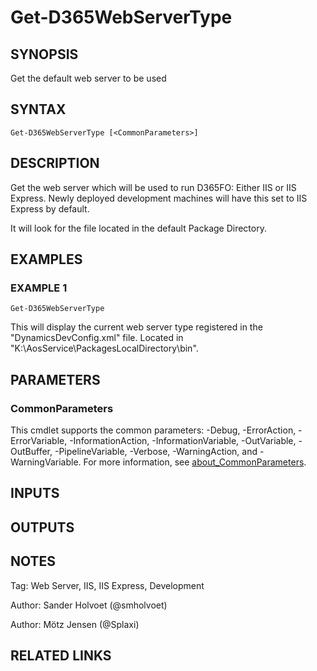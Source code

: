 ﻿---
external help file: d365fo.tools-help.xml
Module Name: d365fo.tools
online version:
schema: 2.0.0
---

# Get-D365WebServerType

## SYNOPSIS
Get the default web server to be used

## SYNTAX

```
Get-D365WebServerType [<CommonParameters>]
```

## DESCRIPTION
Get the web server which will be used to run D365FO: Either IIS or IIS Express.
Newly deployed development machines will have this set to IIS Express by default.

It will look for the file located in the default Package Directory.

## EXAMPLES

### EXAMPLE 1
```
Get-D365WebServerType
```

This will display the current web server type registered in the "DynamicsDevConfig.xml" file.
Located in "K:\AosService\PackagesLocalDirectory\bin".

## PARAMETERS

### CommonParameters
This cmdlet supports the common parameters: -Debug, -ErrorAction, -ErrorVariable, -InformationAction, -InformationVariable, -OutVariable, -OutBuffer, -PipelineVariable, -Verbose, -WarningAction, and -WarningVariable. For more information, see [about_CommonParameters](http://go.microsoft.com/fwlink/?LinkID=113216).

## INPUTS

## OUTPUTS

## NOTES
Tag: Web Server, IIS, IIS Express, Development

Author: Sander Holvoet (@smholvoet)

Author: Mötz Jensen (@Splaxi)

## RELATED LINKS
